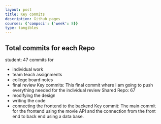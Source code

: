 ```yaml
---
layout: post
title: Key commits
description: Github pages
courses: {'compsci': {'week': 8}}
type: tangibles
---
```

## Total commits for each Repo
student: 47
commits for
+ individual work
+ team teach assignments
+ college board notes
+ final review 
  Key commits: This final commit where I am going to push everything needed for the individual review
Shared Repo: 67
+ modifying the design
+ writing the code
+ connecting the frontend to the backend
  Key commit: The main commit for the frontend using the movie API and the connection from the front end to back end using a data base.
